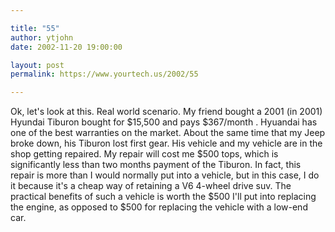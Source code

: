 ```yaml
---

title: "55"
author: ytjohn
date: 2002-11-20 19:00:00

layout: post
permalink: https://www.yourtech.us/2002/55

---
```

Ok, let's look at this.  Real world scenario.  My friend bought a 2001 (in 2001) Hyundai Tiburon bought for $15,500 and pays $367/month .  Hyuandai has one of the best warranties on the market.  About the same time that my Jeep broke down, his Tiburon lost first gear.  His vehicle and my vehicle are in the shop getting repaired.  My repair will cost me $500 tops, which is significantly less than two months payment of the Tiburon.  In fact, this repair is more than I would normally put into a vehicle, but in this case, I do it because it's a cheap way of retaining a V6 4-wheel drive suv.  The practical benefits of such a vehicle is worth the $500 I'll put into replacing the engine, as opposed to $500 for replacing the vehicle with a low-end car.

